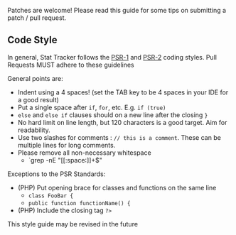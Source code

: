 Patches are welcome! Please read this guide for some tips on submitting a patch / pull request.

Code Style
----------
In general, Stat Tracker follows the [PSR-1](http://www.php-fig.org/psr/psr-1/) and [PSR-2](http://www.php-fig.org/psr/psr-2/) coding styles. Pull Requests MUST adhere to these guidelines

General points are:
- Indent using a 4 spaces! (set the TAB key to be 4 spaces in your IDE for a good result)
- Put a single space after `if`, `for`, etc. E.g. `if (true)`
- `else` and `else if` clauses should on a new line after the closing `}`
- No hard limit on line length, but 120 characters is a good target. Aim for readability.
- Use two slashes for comments : `// this is a comment`. These can be multiple lines for long comments.
- Please remove all non-necessary whitespace
  - `grep -nE "[[:space:]]+$" <filename>

Exceptions to the PSR Standards:
- (PHP) Put opening brace for classes and functions on the same line
  - `class FooBar {`
  - `public function functionName() {`
- (PHP) Include the closing tag `?>`

This style guide may be revised in the future
